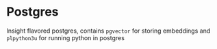 
# Postgres

Insight flavored postgres, contains `pgvector` for storing embeddings and `plpython3u` for running python in postgres
